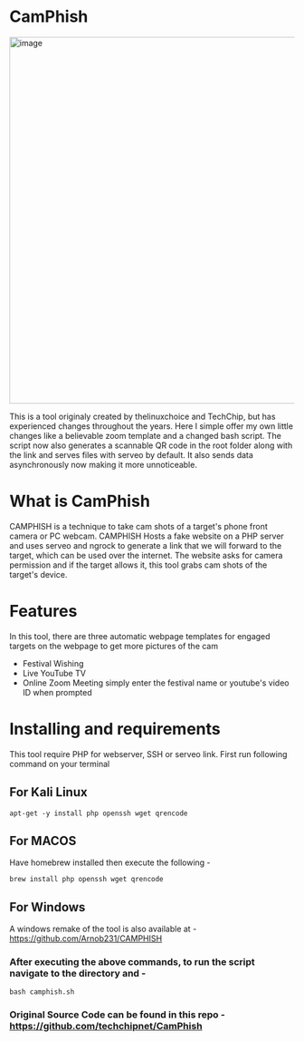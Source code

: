 # CamPhish

<img width="647" alt="image" src="https://github.com/LakshyaSharma207/CamPhish/assets/124886897/85946c32-a5b1-4396-8581-9fd6c3f3460f">

This is a tool originaly created by thelinuxchoice and TechChip, but has experienced changes throughout the years. Here I simple offer my own little changes like a believable zoom template and a changed bash script. The script now also generates a scannable QR code in the root folder along with the link and serves files with serveo by default. It also sends data asynchronously now making it more unnoticeable.

# What is CamPhish

CAMPHISH is a technique to take cam shots of a target's phone front camera or PC webcam. CAMPHISH Hosts a fake website on a PHP server and uses serveo and ngrock to generate a link that we will forward to the target, which can be used over the internet. The website asks for camera permission and if the target allows it, this tool grabs cam shots of the target's device. 

# Features

In this tool, there are three automatic webpage templates for engaged targets on the webpage to get more pictures of the cam

- Festival Wishing
- Live YouTube TV
- Online Zoom Meeting 
simply enter the festival name or youtube's video ID when prompted

# Installing and requirements

This tool require PHP for webserver, SSH or serveo link. First run following command on your terminal

## For Kali Linux

`apt-get -y install php openssh wget qrencode`

## For MACOS

Have homebrew installed then execute the following -

`brew install php openssh wget qrencode`

## For Windows 

A windows remake of the tool is also available at - https://github.com/Arnob231/CAMPHISH

### After executing the above commands, to run the script navigate to the directory and - 

`bash camphish.sh`

### Original Source Code can be found in this repo - https://github.com/techchipnet/CamPhish
